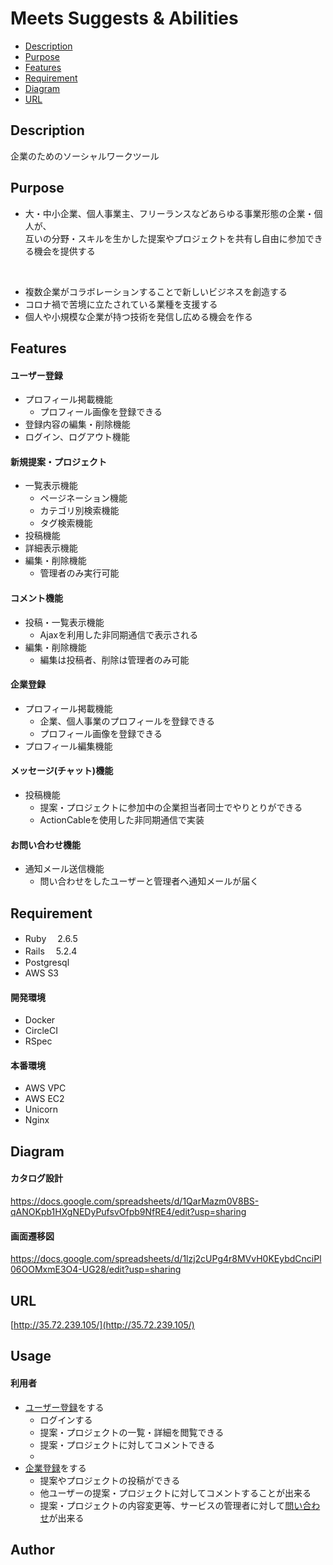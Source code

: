 # Meets Suggests & Abilities
- [Description](#description)<br>
- [Purpose](#purpose)<br>
- [Features](#features)<br>
- [Requirement](#requirement)<br>
- [Diagram](#diagram)<br>
- [URL](#url)<br>


## Description
企業のためのソーシャルワークツール

## Purpose
- 大・中小企業、個人事業主、フリーランスなどあらゆる事業形態の企業・個人が、<br>
互いの分野・スキルを生かした提案やプロジェクトを共有し自由に参加できる機会を提供する
<br>

- 複数企業がコラボレーションすることで新しいビジネスを創造する
- コロナ禍で苦境に立たされている業種を支援する
- 個人や小規模な企業が持つ技術を発信し広める機会を作る	

## Features

#### ユーザー登録

- プロフィール掲載機能 
  - プロフィール画像を登録できる
- 登録内容の編集・削除機能
- ログイン、ログアウト機能

#### 新規提案・プロジェクト
- 一覧表示機能
  - ページネーション機能
  - カテゴリ別検索機能
  - タグ検索機能
- 投稿機能
- 詳細表示機能
- 編集・削除機能
  - 管理者のみ実行可能

#### コメント機能
-  投稿・一覧表示機能
   - Ajaxを利用した非同期通信で表示される
-  編集・削除機能
   - 編集は投稿者、削除は管理者のみ可能

#### 企業登録
- プロフィール掲載機能 
  - 企業、個人事業のプロフィールを登録できる
  - プロフィール画像を登録できる
- プロフィール編集機能

#### メッセージ(チャット)機能
- 投稿機能
  - 提案・プロジェクトに参加中の企業担当者同士でやりとりができる
  - ActionCableを使用した非同期通信で実装

#### お問い合わせ機能
- 通知メール送信機能
  - 問い合わせをしたユーザーと管理者へ通知メールが届く


## Requirement
- Ruby 　2.6.5 <br>
- Rails 　5.2.4<br>
- Postgresql<br>
- AWS S3<br>
#### 開発環境<br>
- Docker<br>
- CircleCI<br>
- RSpec<br>
#### 本番環境<br>
- AWS VPC<br>
- AWS EC2<br>
- Unicorn<br>
- Nginx<br>

## Diagram

#### カタログ設計
https://docs.google.com/spreadsheets/d/1QarMazm0V8BS-qANOKpb1HXgNEDyPufsvOfpb9NfRE4/edit?usp=sharing

#### 画面遷移図
https://docs.google.com/spreadsheets/d/1lzj2cUPg4r8MVvH0KEybdCnciPl06OOMxmE3O4-UG28/edit?usp=sharing


## URL
[http://35.72.239.105/](http://35.72.239.105/)
## Usage

#### 利用者

- [ユーザー登録]()をする
  - ログインする
  - 提案・プロジェクトの一覧・詳細を閲覧できる
  - 提案・プロジェクトに対してコメントできる
  - 
- [企業登録]()をする
  - 提案やプロジェクトの投稿ができる
  - 他ユーザーの提案・プロジェクトに対してコメントすることが出来る
  - 提案・プロジェクトの内容変更等、サービスの管理者に対して[問い合わせ]()が出来る


## Author
